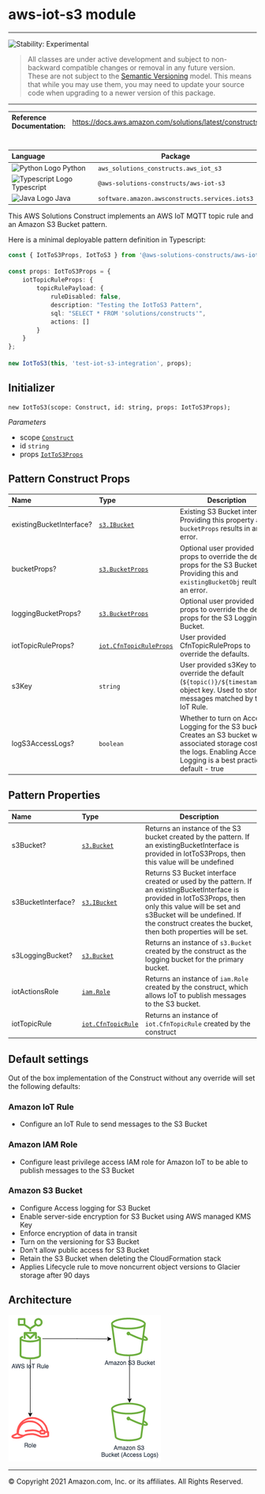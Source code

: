# aws-iot-s3 module
<!--BEGIN STABILITY BANNER-->

---

![Stability: Experimental](https://img.shields.io/badge/stability-Experimental-important.svg?style=for-the-badge)

> All classes are under active development and subject to non-backward compatible changes or removal in any
> future version. These are not subject to the [Semantic Versioning](https://semver.org/) model.
> This means that while you may use them, you may need to update your source code when upgrading to a newer version of this package.

---
<!--END STABILITY BANNER-->

| **Reference Documentation**:| <span style="font-weight: normal">https://docs.aws.amazon.com/solutions/latest/constructs/</span>|
|:-------------|:-------------|
<div style="height:8px"></div>

| **Language**     | **Package**        |
|:-------------|-----------------|
|![Python Logo](https://docs.aws.amazon.com/cdk/api/latest/img/python32.png) Python|`aws_solutions_constructs.aws_iot_s3`|
|![Typescript Logo](https://docs.aws.amazon.com/cdk/api/latest/img/typescript32.png) Typescript|`@aws-solutions-constructs/aws-iot-s3`|
|![Java Logo](https://docs.aws.amazon.com/cdk/api/latest/img/java32.png) Java|`software.amazon.awsconstructs.services.iots3`|

This AWS Solutions Construct implements an AWS IoT MQTT topic rule and an Amazon S3 Bucket pattern.

Here is a minimal deployable pattern definition in Typescript:

``` typescript
const { IotToS3Props, IotToS3 } from '@aws-solutions-constructs/aws-iot-s3';

const props: IotToS3Props = {
    iotTopicRuleProps: {
        topicRulePayload: {
            ruleDisabled: false,
            description: "Testing the IotToS3 Pattern",
            sql: "SELECT * FROM 'solutions/constructs'",
            actions: []
        }
    }
};

new IotToS3(this, 'test-iot-s3-integration', props);
```

## Initializer

``` text
new IotToS3(scope: Construct, id: string, props: IotToS3Props);
```

_Parameters_

* scope [`Construct`](https://docs.aws.amazon.com/cdk/api/latest/docs/@aws-cdk_core.Construct.html)
* id `string`
* props [`IotToS3Props`](#pattern-construct-props)

## Pattern Construct Props

| **Name**     | **Type**        | **Description** |
|:-------------|:----------------|-----------------|
|existingBucketInterface?|[`s3.IBucket`](https://docs.aws.amazon.com/cdk/api/latest/docs/@aws-cdk_aws-s3.IBucket.html)|Existing S3 Bucket interface. Providing this property and `bucketProps` results in an error.|
|bucketProps?|[`s3.BucketProps`](https://docs.aws.amazon.com/cdk/api/latest/docs/@aws-cdk_aws-s3.BucketProps.html)|Optional user provided props to override the default props for the S3 Bucket. Providing this and `existingBucketObj` reults in an error.|
|loggingBucketProps?|[`s3.BucketProps`](https://docs.aws.amazon.com/cdk/api/latest/docs/@aws-cdk_aws-s3.BucketProps.html)|Optional user provided props to override the default props for the S3 Logging Bucket.|
|iotTopicRuleProps?|[`iot.CfnTopicRuleProps`](https://docs.aws.amazon.com/cdk/api/latest/docs/@aws-cdk_aws-iot.CfnTopicRuleProps.html)|User provided CfnTopicRuleProps to override the defaults.|
|s3Key|`string`|User provided s3Key to override the default (`${topic()}/${timestamp()}`) object key. Used to store messages matched by the IoT Rule.|
|logS3AccessLogs?|`boolean`|Whether to turn on Access Logging for the S3 bucket. Creates an S3 bucket with associated storage costs for the logs. Enabling Access Logging is a best practice. default - true|

## Pattern Properties

| **Name**     | **Type**        | **Description** |
|:-------------|:----------------|-----------------|
|s3Bucket?|[`s3.Bucket`](https://docs.aws.amazon.com/cdk/api/latest/docs/@aws-cdk_aws-s3.Bucket.html)|Returns an instance of the S3 bucket created by the pattern. If an existingBucketInterface is provided in IotToS3Props, then this value will be undefined|
|s3BucketInterface?|[`s3.IBucket`](https://docs.aws.amazon.com/cdk/api/latest/docs/@aws-cdk_aws-s3.IBucket.html)|Returns S3 Bucket interface created or used by the pattern. If an existingBucketInterface is provided in IotToS3Props, then only this value will be set and s3Bucket will be undefined. If the construct creates the bucket, then both properties will be set.|
|s3LoggingBucket?|[`s3.Bucket`](https://docs.aws.amazon.com/cdk/api/latest/docs/@aws-cdk_aws-s3.Bucket.html)|Returns an instance of `s3.Bucket` created by the construct as the logging bucket for the primary bucket.|
|iotActionsRole|[`iam.Role`](https://docs.aws.amazon.com/cdk/api/latest/docs/@aws-cdk_aws-iam.Role.html)|Returns an instance of `iam.Role` created by the construct, which allows IoT to publish messages to the S3 bucket.|
|iotTopicRule|[`iot.CfnTopicRule`](https://docs.aws.amazon.com/cdk/api/latest/docs/@aws-cdk_aws-iot.CfnTopicRule.html)|Returns an instance of `iot.CfnTopicRule` created by the construct|

## Default settings

Out of the box implementation of the Construct without any override will set the following defaults:

### Amazon IoT Rule

* Configure an IoT Rule to send messages to the S3 Bucket

### Amazon IAM Role

* Configure least privilege access IAM role for Amazon IoT to be able to publish messages to the S3 Bucket

### Amazon S3 Bucket

* Configure Access logging for S3 Bucket
* Enable server-side encryption for S3 Bucket using AWS managed KMS Key
* Enforce encryption of data in transit
* Turn on the versioning for S3 Bucket
* Don't allow public access for S3 Bucket
* Retain the S3 Bucket when deleting the CloudFormation stack
* Applies Lifecycle rule to move noncurrent object versions to Glacier storage after 90 days

## Architecture

![Architecture Diagram](architecture.png)

---
&copy; Copyright 2021 Amazon.com, Inc. or its affiliates. All Rights Reserved.
